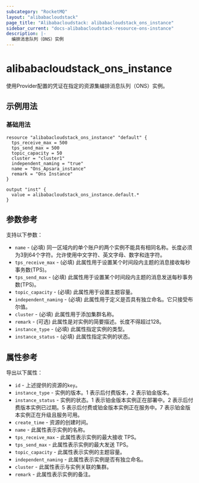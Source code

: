 ```yaml
---
subcategory: "RocketMQ"
layout: "alibabacloudstack"
page_title: "Alibabacloudstack: alibabacloudstack_ons_instance"
sidebar_current: "docs-alibabacloudstack-resource-ons-instance"
description: |-
  编排消息队列（ONS）实例
---
```


# alibabacloudstack_ons_instance

使用Provider配置的凭证在指定的资源集编排消息队列（ONS）实例。

## 示例用法

### 基础用法

```
resource "alibabacloudstack_ons_instance" "default" {
  tps_receive_max = 500
  tps_send_max = 500
  topic_capacity = 50
  cluster = "cluster1"
  independent_naming = "true"
  name = "Ons_Apsara_instance"
  remark = "Ons Instance"
}

output "inst" {
  value = alibabacloudstack_ons_instance.default.*
}
```

## 参数参考

支持以下参数：


* `name` - (必填) 同一区域内的单个账户的两个实例不能具有相同名称。长度必须为3到64个字符。允许使用中文字符、英文字母、数字和连字符。
* `tps_receive_max` - (必填) 此属性用于设置某个时间段内主题的消息接收每秒事务数(TPS)。
* `tps_send_max` - (必填) 此属性用于设置某个时间段内主题的消息发送每秒事务数(TPS)。
* `topic_capacity` - (必填) 此属性用于设置主题容量。
* `independent_naming` - (必填) 此属性用于定义是否具有独立命名。它只接受布尔值。
* `cluster` - (必填) 此属性用于添加集群名称。
* `remark` - (可选) 此属性是对实例的简要描述。长度不得超过128。
* `instance_type` - (必填) 此属性指定实例的类型。
* `instance_status` - (必填) 此属性指定实例的状态。

## 属性参考

导出以下属性：

* `id` - 上述提供的资源的`key`。
* `instance_type` - 实例的版本。1 表示后付费版本，2 表示铂金版本。
* `instance_status` - 实例的状态。1 表示铂金版本实例正在部署中。2 表示后付费版本实例已过期。5 表示后付费或铂金版本实例正在服务中。7 表示铂金版本实例正在升级且服务可用。
* `create_time` - 资源的创建时间。
* `name` - 此属性表示实例的名称。
* `tps_receive_max` - 此属性表示实例的最大接收 TPS。
* `tps_send_max` - 此属性表示实例的最大发送 TPS。
* `topic_capacity` - 此属性表示实例的主题容量。
* `independent_naming` - 此属性表示实例是否有独立命名。
* `cluster` - 此属性表示与实例关联的集群。
* `remark` - 此属性表示实例的备注。